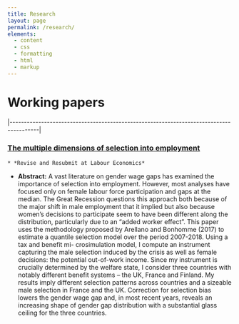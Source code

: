 ```yaml
---
title: Research
layout: page
permalink: /research/
elements:
  - content
  - css
  - formatting
  - html
  - markup  
---
```


# Working papers

|----------------------------------------------------------------------------------------|

### [The multiple dimensions of selection into employment]([https://elasskenza.github.io/website/teaching_1/](https://www.amse-aixmarseille.fr/sites/default/files/working_papers/wp_2022_-_nr_19.pdf))
    * *Revise and Resubmit at Labour Economics*

  * **Abstract:** A vast literature on gender wage gaps has examined the importance of selection into employment. However, most analyses have focused only on female labour force participation and gaps at the median. The Great Recession questions this approach both because of the major shift in male employment that it implied but also because women’s decisions to participate seem to have been different along the distribution, particularly due to an “added worker effect”. This paper uses the methodology proposed by Arellano and Bonhomme (2017) to estimate a quantile selection model over the period 2007-2018. Using a tax and benefit mi- crosimulation model, I compute an instrument capturing the male selection induced by the crisis as well as female decisions: the potential out-of-work income. Since my instrument is crucially determined by the welfare state, I consider three countries with notably different benefit systems – the UK, France and Finland. My results imply different selection patterns across countries and a sizeable male selection in France and the UK. Correction for selection bias lowers the gender wage gap and, in most recent years, reveals an increasing shape of gender gap distribution with a substantial glass ceiling for the three countries.
